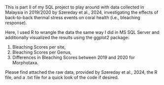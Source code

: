 This is part II of my SQL project to play around with data collected in Malaysia in 2019/2020 by Szereday et al., 2024, investigating the effects of back-to-back thermal stress events on coral health (i.e., bleaching response). 

Here, I used R to wrangle the data the same way I did in MS SQL Server and additionally visualized the results using the ggplot2 package:

1) Bleaching Scores per site,
2) Bleaching Scores per Genus,
3) Differences in Bleaching Scores between 2019 and 2020 for Morphotaxa.

Please find attached the raw data, provided by Szereday et al., 2024, the R file, and a .txt file for a quick look of the code if desired.

